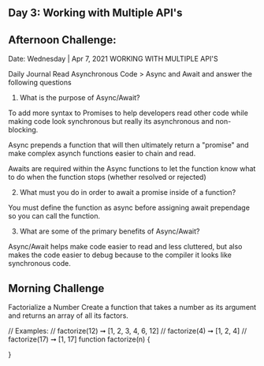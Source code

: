 ## Day 3: Working with Multiple API's

## Afternoon Challenge:

Date: Wednesday | Apr 7, 2021
WORKING WITH MULTIPLE API'S


Daily Journal
Read Asynchronous Code > Async and Await and answer the following questions

1. What is the purpose of Async/Await?

To add more syntax to Promises to help developers read other code while making code look synchronous but really its asynchronous and non-blocking.

Async prepends a function that will then ultimately return a "promise" and make complex asynch functions easier to chain and read. 

Awaits are required within the Async functions to let the function know what to do when the function stops (whether resolved or rejected)

2. What must you do in order to await a promise inside of a function?

You must define the function as async before assigning await prependage so you can call the function.

3. What are some of the primary benefits of Async/Await?

Async/Await helps make code easier to read and less cluttered, but also makes the code easier to debug because to the compiler it looks like synchronous code.




## Morning Challenge
Factorialize a Number
Create a function that takes a number as its argument and returns an array of all its factors.

// Examples:
// factorize(12) ➞ [1, 2, 3, 4, 6, 12]
// factorize(4) ➞ [1, 2, 4]
// factorize(17) ➞ [1, 17]
function factorize(n) {

}